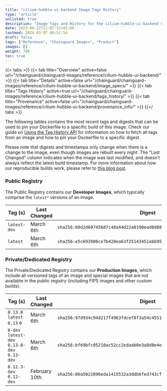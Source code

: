 ```yaml
---
title: "cilium-hubble-ui-backend Image Tags History"
type: "article"
unlisted: true
description: "Image Tags and History for the cilium-hubble-ui-backend Chainguard Image"
date: 2023-06-22T11:07:52+02:00
lastmod: 2024-03-07 00:51:54
draft: false
tags: ["Reference", "Chainguard Images", "Product"]
images: []
weight: 700
toc: true
---
```


{{< tabs >}}
{{< tab title="Overview" active=false url="/chainguard/chainguard-images/reference/cilium-hubble-ui-backend/" >}}
{{< tab title="Details" active=false url="/chainguard/chainguard-images/reference/cilium-hubble-ui-backend/image_specs/" >}}
{{< tab title="Tags History" active=true url="/chainguard/chainguard-images/reference/cilium-hubble-ui-backend/tags_history/" >}}
{{< tab title="Provenance" active=false url="/chainguard/chainguard-images/reference/cilium-hubble-ui-backend/provenance_info/" >}}
{{</ tabs >}}

The following tables contains the most recent tags and digests that can be used to pin your Dockerfile to a specific build of this image. Check our guide on [Using the Tag History API](/chainguard/chainguard-images/using-the-tag-history-api/) for information on how to fetch all tags from an image and how to pin your Dockerfile to a specific digest.

Please note that digests and timestamps only change when there is a change to the image, even though images are rebuilt every night. The "Last Changed" column indicates when the image was last modified, and doesn't always reflect the latest build timestamp. For more information about how our reproducible builds work, please refer to [this blog post](https://www.chainguard.dev/unchained/reproducing-chainguards-reproducible-image-builds).

### Public Registry
The Public Registry contains our **Developer Images**, which typically comprise the `latest*` versions of an image.

| Tag (s)       | Last Changed | Digest                                                                    |
|---------------|--------------|---------------------------------------------------------------------------|
|  `latest-dev` | March 6th    | `sha256:68d2d60745687c48a44d22a8190ead0d888db0e1049ade1556db9d88fa47bcad` |
|  `latest`     | March 6th    | `sha256:e5c693980ce7b420ea63f25143451abb95abcbead92b619adfd2d6e4dbf9f37d` |


### Private/Dedicated Registry
The Private/Dedicated Registry contains our **Production Images**, which include all versioned tags of an image and special images that are not available in the public registry (including FIPS images and other custom builds).

| Tag (s)                                       | Last Changed  | Digest                                                                    |
|-----------------------------------------------|---------------|---------------------------------------------------------------------------|
|  `0.13.0` `latest` `0.13` `0`                 | March 6th     | `sha256:97d934c94d217f4963fdcef8f3a54c4551d55788f814a9b73be0f2045b14bbf2` |
|  `0-dev` `latest-dev` `0.13.0-dev` `0.13-dev` | March 6th     | `sha256:bf69bfc05210ac52cc2edaab0e3a8d8e4ee2e58479c14ab6b351775be8544cf8` |
|  `0.12.3-dev` `0.12-dev`                      | February 10th | `sha256:06a5022896eda1415532a3ddb6fed743cf76779f53c7d63f80d5e2d8efbdaea2` |

